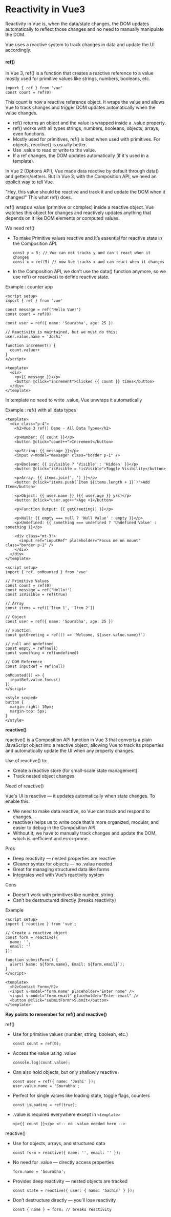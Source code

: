 # Reactivity in Vue3

Reactivity in Vue is, when the data/state changes, the DOM updates automatically to reflect those changes and no need to manually manipulate the DOM.  

Vue uses a reactive system to track changes in data and update the UI accordingly.


#### **ref()**

In Vue 3, ref() is a function that creates a reactive reference to a value mostly used for primitive values like strings, numbers, booleans, etc.

```
import { ref } from 'vue'
const count = ref(0)
```
This count is now a reactive reference object. It wraps the value and allows Vue to track changes and trigger DOM updates automatically when the value changes.

- ref() returns an object and the value is wrapped inside a .value property.
- ref() works with all types strings, numbers, booleans, objects, arrays, even functions.
- Mostly used for primitives, ref() is best when used with primitives. For objects, reactive() is usually better.
- Use .value to read or write to the value.
- If a ref changes, the DOM updates automatically (if it's used in a template).

In Vue 2 (Options API), Vue made data reactive by default through data() and getters/setters. But in Vue 3, with the Composition API, we need an explicit way to tell Vue.

"Hey, this value should be reactive and track it and update the DOM when it changes!" This what ref() does.

ref() wraps a value (primitive or complex) inside a reactive object. Vue watches this object for changes and reactively updates anything that depends on it like DOM elements or computed values.

We need ref()
- To make Primitive values reactive and It’s essential for reactive state in the Composition API.
  ```
  const y = 5; // Vue can not tracks y and can't react when it changes
  const x = ref(5) // now Vue tracks x and can react when it changes
  ```
- In the Composition API, we don’t use the data() function anymore, so we use ref() or reactive() to define reactive state.

Example : counter app

```
<script setup>
import { ref } from 'vue'

const message = ref('Hello Vue!')
const count = ref(0)

const user = ref({ name: 'Sourabha', age: 25 })

// Reactivity is maintained, but we must do this:
user.value.name = 'Joshi'

function increment() {
  count.value++
}
</script>

<template>
  <div>
    <p>{{ message }}</p>
    <button @click="increment">Clicked {{ count }} times</button>
  </div>
</template>
```
In template no need to write .value, Vue unwraps it automatically

Example : ref() with all data types

```
<template>
  <div class="p-4">
    <h2>Vue 3 ref() Demo - All Data Types</h2>

    <p>Number: {{ count }}</p>
    <button @click="count++">Increment</button>

    <p>String: {{ message }}</p>
    <input v-model="message" class="border p-1" />

    <p>Boolean: {{ isVisible ? 'Visible' : 'Hidden' }}</p>
    <button @click="isVisible = !isVisible">Toggle Visibility</button>

    <p>Array: {{ items.join(', ') }}</p>
    <button @click="items.push(`Item ${items.length + 1}`)">Add Item</button>

    <p>Object: {{ user.name }} ({{ user.age }} yrs)</p>
    <button @click="user.age++">Age +1</button>

    <p>Function Output: {{ getGreeting() }}</p>

    <p>Null: {{ empty === null ? 'Null Value' : empty }}</p>
    <p>Undefined: {{ something === undefined ? 'Undefined Value' : something }}</p>

    <div class="mt-3">
      <input ref="inputRef" placeholder="Focus me on mount" class="border p-1" />
    </div>
  </div>
</template>

<script setup>
import { ref, onMounted } from 'vue'

// Primitive Values
const count = ref(0)
const message = ref('Hello!')
const isVisible = ref(true)

// Array
const items = ref(['Item 1', 'Item 2'])

// Object
const user = ref({ name: 'Sourabha', age: 25 })

// Function
const getGreeting = ref(() => `Welcome, ${user.value.name}!`)

// null and undefined
const empty = ref(null)
const something = ref(undefined)

// DOM Reference
const inputRef = ref(null)

onMounted(() => {
  inputRef.value.focus()
})
</script>

<style scoped>
button {
  margin-right: 10px;
  margin-top: 5px;
}
</style>
```

**reactive()**

reactive() is a Composition API function in Vue 3 that converts a plain JavaScript object into a reactive object, allowing Vue to track its properties and automatically update the UI when any property changes.

Use of reactive() to:
- Create a reactive store (for small-scale state management)
- Track nested object changes

Need of reactive()

Vue's UI is reactive — it updates automatically when state changes. To enable this:
- We need to make data reactive, so Vue can track and respond to changes.
- reactive() helps us to write code that's more organized, modular, and easier to debug in the Composition API.
- Without it, we have to manually track changes and update the DOM, which is inefficient and error-prone.

Pros	
- Deep reactivity — nested properties are reactive
- Cleaner syntax for objects — no .value needed
- Great for managing structured data like forms
- Integrates well with Vue’s reactivity system

Cons
- Doesn’t work with primitives like number, string
- Can't be destructured directly (breaks reactivity)

Example 

```
<script setup>
import { reactive } from 'vue';

// Create a reactive object
const form = reactive({
  name: '',
  email: ''
});

function submitForm() {
  alert(`Name: ${form.name}, Email: ${form.email}`);
}
</script>

<template>
  <h2>Contact Form</h2>
  <input v-model="form.name" placeholder="Enter name" />
  <input v-model="form.email" placeholder="Enter email" />
  <button @click="submitForm">Submit</button>
</template>

```

**Key points to remember for ref() and reactive()**

ref()
- Use for primitive values (number, string, boolean, etc.)
  ```
  const count = ref(0);
  ```
- Access the value using .value
  ```
  console.log(count.value);
  ```
- Can also hold objects, but only shallowly reactive
  ```
  const user = ref({ name: 'Joshi' });
  user.value.name = 'Sourabha'; 
  ```
- Perfect for single values like loading state, toggle flags, counters
  ```
  const isLoading = ref(true);
  ```
- .value is required everywhere except in `<template>`
  ```
  <p>{{ count }}</p> <!-- no .value needed here -->
  ```

reactive()

- Use for objects, arrays, and structured data
  ```
  const form = reactive({ name: '', email: '' });
  ```
- No need for .value — directly access properties
  ```
  form.name = 'Sourabha';
  ```
- Provides deep reactivity — nested objects are tracked
  ```
  const state = reactive({ user: { name: 'Sachin' } });
  ```
- Don’t destructure directly — you’ll lose reactivity
    ```
    const { name } = form; // breaks reactivity
    ```
